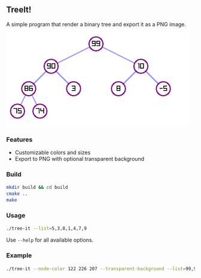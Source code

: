 ## TreeIt!

A simple program that render a binary tree and export it as a PNG image.

![Example Output](example-output.png)

### Features

- Customizable colors and sizes
- Export to PNG with optional transparent background

### Build

```bash
mkdir build && cd build
cmake ..
make
```

### Usage

```bash
./tree-it --list=5,3,8,1,4,7,9
```

Use `--help` for all available options.

### Example

```bash
./tree-it --node-color 122 226 207 --transparent-background --list=99,90,10,86,3,8,-5,75,74
```
